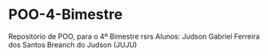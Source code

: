 # POO-4-Bimestre
Repositório de POO, para o 4º Bimestre rsrs
Alunos: Judson Gabriel Ferreira dos Santos
Breanch do Judson (JUJU)
